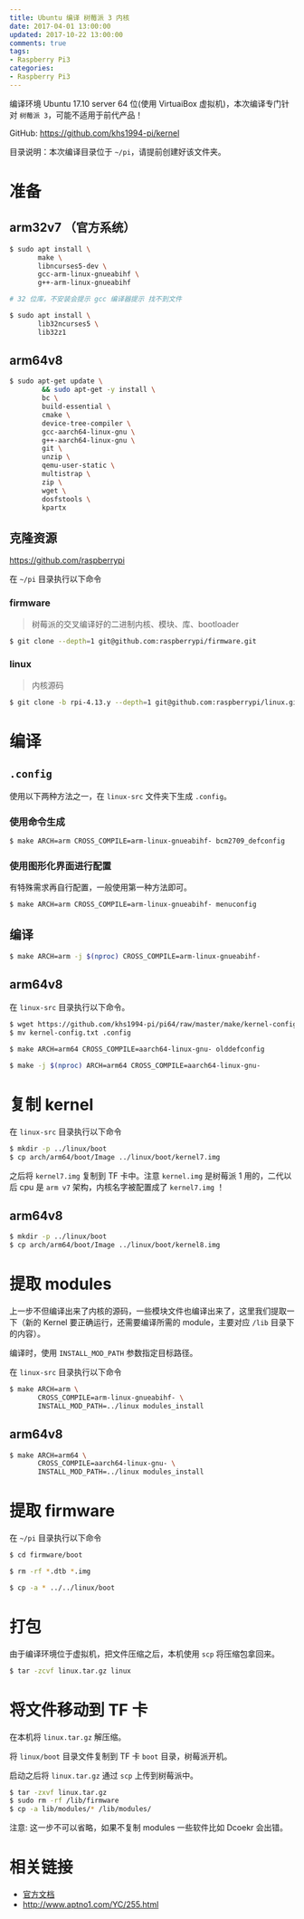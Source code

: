 ```yaml
---
title: Ubuntu 编译 树莓派 3 内核
date: 2017-04-01 13:00:00
updated: 2017-10-22 13:00:00
comments: true
tags:
- Raspberry Pi3
categories:
- Raspberry Pi3
---
```


编译环境 Ubuntu 17.10 server 64 位(使用 VirtuaiBox 虚拟机)，本次编译专门针对 `树莓派 3`，可能不适用于前代产品！

GitHub: https://github.com/khs1994-pi/kernel

<!--more-->

目录说明：本次编译目录位于 `~/pi`，请提前创建好该文件夹。

# 准备

## arm32v7 （官方系统）

```bash
$ sudo apt install \
       make \
       libncurses5-dev \
       gcc-arm-linux-gnueabihf \
       g++-arm-linux-gnueabihf

# 32 位库，不安装会提示 gcc 编译器提示 找不到文件

$ sudo apt install \
       lib32ncurses5 \
       lib32z1
```

## arm64v8

```bash
$ sudo apt-get update \
        && sudo apt-get -y install \
        bc \
        build-essential \
        cmake \
        device-tree-compiler \
        gcc-aarch64-linux-gnu \
        g++-aarch64-linux-gnu \
        git \
        unzip \
        qemu-user-static \
        multistrap \
        zip \
        wget \
        dosfstools \
        kpartx
```

## 克隆资源

https://github.com/raspberrypi

在 `~/pi` 目录执行以下命令

### firmware

> 树莓派的交叉编译好的二进制内核、模块、库、bootloader

```bash
$ git clone --depth=1 git@github.com:raspberrypi/firmware.git
```

### linux

> 内核源码

```bash
$ git clone -b rpi-4.13.y --depth=1 git@github.com:raspberrypi/linux.git linux-src
```

# 编译

## `.config`

使用以下两种方法之一，在 `linux-src` 文件夹下生成 `.config`。

### 使用命令生成

```bash
$ make ARCH=arm CROSS_COMPILE=arm-linux-gnueabihf- bcm2709_defconfig
```

### 使用图形化界面进行配置

有特殊需求再自行配置，一般使用第一种方法即可。

```bash
$ make ARCH=arm CROSS_COMPILE=arm-linux-gnueabihf- menuconfig
```

## 编译

```bash
$ make ARCH=arm -j $(nproc) CROSS_COMPILE=arm-linux-gnueabihf-
```

## arm64v8

在 `linux-src` 目录执行以下命令。

```bash
$ wget https://github.com/khs1994-pi/pi64/raw/master/make/kernel-config.txt
$ mv kernel-config.txt .config

$ make ARCH=arm64 CROSS_COMPILE=aarch64-linux-gnu- olddefconfig

$ make -j $(nproc) ARCH=arm64 CROSS_COMPILE=aarch64-linux-gnu-
```

# 复制 kernel

在 `linux-src` 目录执行以下命令

```bash
$ mkdir -p ../linux/boot
$ cp arch/arm64/boot/Image ../linux/boot/kernel7.img
```

之后将 `kernel7.img` 复制到 TF 卡中。注意 `kernel.img` 是树莓派 1 用的，二代以后 cpu 是 `arm v7` 架构，内核名字被配置成了 `kernel7.img` ！

## arm64v8

```bash
$ mkdir -p ../linux/boot
$ cp arch/arm64/boot/Image ../linux/boot/kernel8.img
```

# 提取 modules

上一步不但编译出来了内核的源码，一些模块文件也编译出来了，这里我们提取一下（新的 Kernel 要正确运行，还需要编译所需的 module，主要对应 `/lib` 目录下的内容）。

编译时，使用 `INSTALL_MOD_PATH` 参数指定目标路径。

在 `linux-src` 目录执行以下命令

```bash
$ make ARCH=arm \
       CROSS_COMPILE=arm-linux-gnueabihf- \
       INSTALL_MOD_PATH=../linux modules_install
```

## arm64v8

```bash
$ make ARCH=arm64 \
       CROSS_COMPILE=aarch64-linux-gnu- \
       INSTALL_MOD_PATH=../linux modules_install
```

# 提取 firmware

在 `~/pi` 目录执行以下命令

```bash
$ cd firmware/boot

$ rm -rf *.dtb *.img

$ cp -a * ../../linux/boot
```

# 打包

由于编译环境位于虚拟机，把文件压缩之后，本机使用 `scp` 将压缩包拿回来。

```bash
$ tar -zcvf linux.tar.gz linux
```

# 将文件移动到 TF 卡

在本机将 `linux.tar.gz` 解压缩。

将 `linux/boot` 目录文件复制到 TF 卡 `boot` 目录，树莓派开机。

启动之后将 `linux.tar.gz` 通过 `scp` 上传到树莓派中。

```bash
$ tar -zxvf linux.tar.gz
$ sudo rm -rf /lib/firmware
$ cp -a lib/modules/* /lib/modules/
```

注意: 这一步不可以省略，如果不复制 modules 一些软件比如 Dcoekr 会出错。

# 相关链接

* [官方文档](https://www.raspberrypi.org/documentation/linux/kernel/)
* http://www.aptno1.com/YC/255.html
